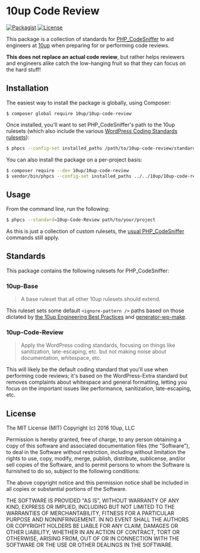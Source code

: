 # 10up Code Review

[![Packagist](https://img.shields.io/packagist/v/10up/10up-code-review.svg)](https://packagist.org/packages/10up/10up-code-review)
[![License](https://img.shields.io/badge/License-MIT-blue.svg)](https://github.com/10up/10up-code-review#license)

This package is a collection of standards for [PHP_CodeSniffer](https://github.com/squizlabs/PHP_CodeSniffer) to aid engineers at [10up](http://10up.com) when preparing for or performing code reviews.

**This does not replace an actual code review**, but rather helps reviewers and engineers alike catch the low-hanging fruit so that they can focus on the hard stuff!

## Installation

The easiest way to install the package is globally, using Composer:

```
$ composer global require 10up/10up-code-review
```

Once installed, you'll want to set PHP_CodeSniffer's path to the 10up rulesets (which also include the various [WordPress Coding Standards rulesets](https://github.com/WordPress-Coding-Standards/WordPress-Coding-Standards)):

```bash
$ phpcs --config-set installed_paths /path/to/10up-code-review/standards
```

You can also install the package on a per-project basis:

```bash
$ composer require --dev 10up/10up-code-review
$ vendor/bin/phpcs --config-set installed_paths ../../10up/10up-code-review/standards
```

## Usage

From the command line, run the following:

```bash
$ phpcs --standard=10up-Code-Review path/to/your/project
```

As this is just a collection of custom rulesets, the [usual PHP_CodeSniffer](https://github.com/squizlabs/PHP_CodeSniffer/wiki/Usage) commands still apply.


## Standards

This package contains the following rulesets for PHP_CodeSniffer:

### 10up-Base

> A base ruleset that all other 10up rulesets should extend.

This ruleset sets some default `<ignore-pattern />` paths based on those dictated by [the 10up Engineering Best Practices](https://10up.github.io/Engineering-Best-Practices/structure/) and [generator-wp-make](https://github.com/10up/generator-wp-make).

### 10up-Code-Review

> Apply the WordPress coding standards, focusing on things like sanitization, late-escaping, etc. but not making noise about documentation, whitespace, etc.

This will likely be the default coding standard that you'll use when performing code reviews; it's based on the WordPress-Extra standard but removes complaints about whitespace and general formatting, letting you focus on the important issues like performance, sanitization, late-escaping, etc.


## License

The MIT License (MIT)
Copyright (c) 2016 10up, LLC

Permission is hereby granted, free of charge, to any person obtaining a copy of this software and associated documentation files (the "Software"), to deal in the Software without restriction, including without limitation the rights to use, copy, modify, merge, publish, distribute, sublicense, and/or sell copies of the Software, and to permit persons to whom the Software is furnished to do so, subject to the following conditions:

The above copyright notice and this permission notice shall be included in all copies or substantial portions of the Software.

THE SOFTWARE IS PROVIDED "AS IS", WITHOUT WARRANTY OF ANY KIND, EXPRESS OR IMPLIED, INCLUDING BUT NOT LIMITED TO THE WARRANTIES OF MERCHANTABILITY, FITNESS FOR A PARTICULAR PURPOSE AND NONINFRINGEMENT. IN NO EVENT SHALL THE AUTHORS OR COPYRIGHT HOLDERS BE LIABLE FOR ANY CLAIM, DAMAGES OR OTHER LIABILITY, WHETHER IN AN ACTION OF CONTRACT, TORT OR OTHERWISE, ARISING FROM, OUT OF OR IN CONNECTION WITH THE SOFTWARE OR THE USE OR OTHER DEALINGS IN THE SOFTWARE.